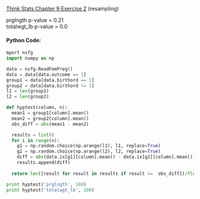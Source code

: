 [Think Stats Chapter 9 Exercise 2](http://greenteapress.com/thinkstats2/html/thinkstats2010.html#toc90) (resampling)

prglngth p-value = 0.21       
totalwgt_lb p-value = 0.0 

#### Python Code:
```python
mport nsfg
import numpy as np

data = nsfg.ReadFemPreg()
data = data[data.outcome == 1]
group1 = data[data.birthord == 1]
group2 = data[data.birthord != 1]
l1 = len(group1)
l2 = len(group2)

def hyptest(column, n):
  mean1 = group1[column].mean()
  mean2 = group2[column].mean()
  obs_diff = abs(mean1 - mean2)

  results = list()
  for i in range(n):
    g1 = np.random.choice(np.arange(l1), l1, replace=True)
    g2 = np.random.choice(np.arange(l2), l2, replace=True)
    diff = abs(data.ix[g1][column].mean() - data.ix[g2][column].mean())
    results.append(diff)
    
  return len([result for result in results if result >=  obs_diff])/float(n)

print hyptest('prglngth', 100)
print hyptest('totalwgt_lb', 100)
```
